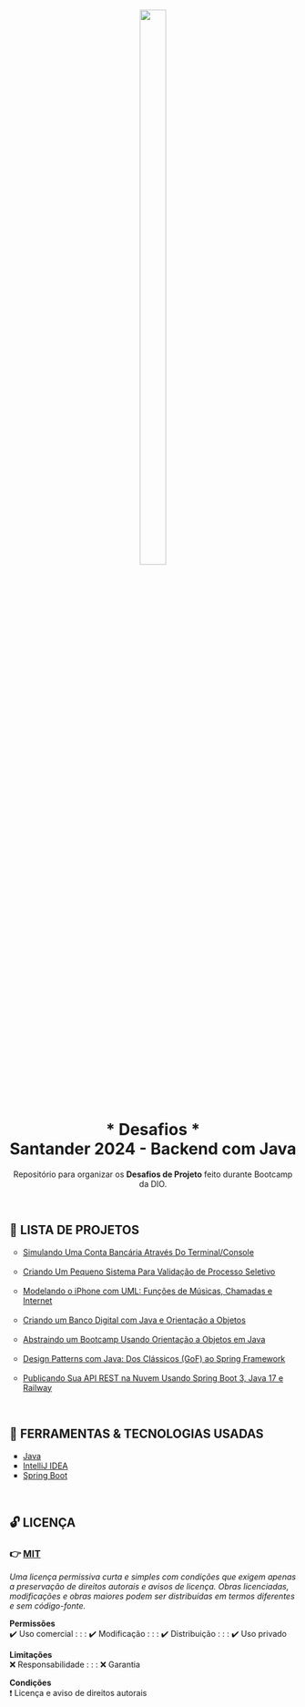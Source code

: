 <h1 align="center">
    <img
        src="https://hermes.dio.me/tracks/a039b34c-7aa8-4a3d-b765-07c8c837f67a.png"
        width="30%"
        height="50%"
    />
    <br />
    * Desafios *
    <br />
    Santander 2024 - Backend com Java
</h1>

<p align="center">
    Repositório para organizar os <strong>Desafios de Projeto</strong> feito durante <a src="https://web.dio.me/track/santander-2024-backend-com-java" target="_blank">Bootcamp da DIO</a>.
</p>

<br />

<h2>📑 LISTA DE PROJETOS</h2>

<ul style="list-style-type:circle">
    <li>
        <a href="./simple-bank-account-java" target="_blank">
            Simulando Uma Conta Bancária Através Do Terminal/Console 
        </a>
    </li>
    <br />
    <li>
        <a href="./processo-seletivo-candidatos" target="_blank">
            Criando Um Pequeno Sistema Para Validação de Processo Seletivo
        </a>
    </li>
    <br />
    <li>
        <a href="./iphone-modeling-and-poo-java" target="_blank">
            Modelando o iPhone com UML: Funções de Músicas, Chamadas e Internet
        </a>
    </li>
    <br />
    <li>
        <a href="./digital-bank-poo-java" target="_blank">
            Criando um Banco Digital com Java e Orientação a Objetos
        </a>
    </li>
    <br />
    <li>
        <a href="./bootcamp-abstraction-poo" target="_blank">
            Abstraindo um Bootcamp Usando Orientação a Objetos em Java
        </a>
    </li>
    <br />
    <li>
        <a href="./design-patterns-java-and-spring" target="_blank">
            Design Patterns com Java: Dos Clássicos (GoF) ao Spring Framework
        </a>
    </li>
    <br />
    <li>
        <a href="./publishing-rest-api" target="_blank">
            Publicando Sua API REST na Nuvem Usando Spring Boot 3, Java 17 e Railway
        </a>
    </li>
</ul>

<br/>

<h2>🌟 FERRAMENTAS & TECNOLOGIAS USADAS</h2>

<ul style="list-style-type:square">
    <li>
        <a href="https://docs.oracle.com/en/java/" target="_blank">
            Java
        </a>
    </li>
    <li>
        <a href="https://www.jetbrains.com/idea/" target="_blank">
            IntelliJ IDEA
        </a>
    </li>
    <li>
        <a href="https://start.spring.io/#!type=maven-project&language=java&platformVersion=3.3.2&packaging=jar&jvmVersion=21&groupId=com.dio&artifactId=design-patterns-spring&name=design-patterns-spring&description=Algumas%20implementa%C3%A7%C3%B5es%20de%20Padr%C3%B5es%20de%20Projeto%20(Design%20Patterns)&packageName=com.dio.design-patterns-spring&dependencies=web,data-jpa,h2,cloud-feign" target="_blank">
            Spring Boot
        </a>
    </li>
</ul>

<br />

<h2>🔓 LICENÇA</h2>

### 👉 [MIT](./LICENSE)

_Uma licença permissiva curta e simples com condições que exigem apenas a preservação de direitos autorais e avisos de licença. Obras licenciadas, modificações e obras maiores podem ser distribuídas em termos diferentes e sem código-fonte._

**Permissões** <br/>
 ✔️ Uso comercial  : : :
 ✔️ Modificação  : : :
 ✔️ Distribuição  : : :
 ✔️ Uso privado

**Limitações** <br/>
 ❌ Responsabilidade : : : 
 ❌ Garantia

**Condições** <br/>
 ❗ Licença e aviso de direitos autorais
